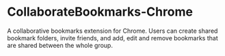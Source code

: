 # CollaborateBookmarks-Chrome
A collaborative bookmarks extension for Chrome. Users can create shared bookmark folders, invite friends, and add, edit and remove bookmarks that are shared between the whole group.
